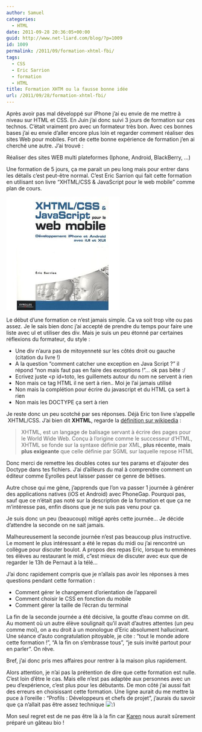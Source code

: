 ```yaml
---
author: Samuel
categories:
  - HTML
date: 2011-09-28 20:36:05+00:00
guid: http://www.net-liard.com/blog/?p=1009
id: 1009
permalink: /2011/09/formation-xhtml-fbi/
tags:
  - CSS
  - Eric Sarrion
  - formation
  - HTML
title: Formation XHTM ou la fausse bonne idée
url: /2011/09/28/formation-xhtml-fbi/
---
```


Après avoir pas mal développé sur iPhone j&#8217;ai eu envie de me mettre à niveau sur HTML et CSS. En Juin j&#8217;ai donc suivi 3 jours de formation sur ces technos. C&#8217;était vraiment pro avec un formateur très bon. Avec ces bonnes bases j&#8217;ai eu envie d&#8217;aller encore plus loin et regarder comment réaliser des sites Web pour mobiles. Fort de cette bonne expérience de formation j&#8217;en ai cherché une autre. J&#8217;ai trouvé :

Réaliser des sites WEB multi plateformes (Iphone, Android, BlackBerry, &#8230;)

Une formation de 5 jours, ça me parait un peu long mais pour entrer dans les détails c&#8217;est peut-être normal. C&#8217;est Eric Sarrion qui fait cette formation en utilisant son livre &#8220;XHTML/CSS & JavaScript pour le web mobile&#8221; comme plan de cours.

![photo](/images/uploads/2011/09/web-mobile.jpg)

Le début d&#8217;une formation ce n&#8217;est jamais simple. Ca va soit trop vite ou pas assez. Je le sais bien donc j&#8217;ai accepté de prendre du temps pour faire une liste avec ul et utiliser des div. Mais je suis un peu étonné par certaines réflexions du formateur, du style :

  * Une div n&#8217;aura pas de mitoyenneté sur les côtés droit ou gauche (citation du livre !)
  * A la question &#8220;comment catcher une exception en Java Script ?&#8221; il répond &#8220;non mais faut pas en faire des exceptions !&#8221;&#8230; ok pas bête :/
  * Ecrivez juste <p id=toto, les guillemets autour du nom ne servent à rien
  * Non mais ce tag HTML il ne sert à rien.. Moi je l&#8217;ai jamais utilisé
  * Non mais la complétion pour écrire du javascript et du HTML ça sert à rien
  * Non mais les DOCTYPE ça sert à rien

Je reste donc un peu scotché par ses réponses. Déjà Eric ton livre s&#8217;appelle  XHTML/CSS. J&#8217;ai bien dit **XHTML**, regarde la [définition sur wikipedia](http://fr.wikipedia.org/wiki/Extensible_HyperText_Markup_Language) :

> XHTML, est un langage de balisage servant à écrire des pages pour le World Wide Web. Conçu à l&#8217;origine comme le successeur d&#8217;HTML, XHTML se fonde sur la syntaxe définie par XML, **plus récente, mais plus exigeante** que celle définie par SGML sur laquelle repose HTML

Donc merci de remettre les doubles cotes sur tes params et d&#8217;ajouter des Doctype dans tes fichiers. J&#8217;ai d&#8217;ailleurs du mal à comprendre comment un éditeur comme Eyrolles peut laisser passer ce genre de bêtises.

Autre chose qui me gène, j&#8217;apprends que l&#8217;on va passer 1 journée à générer des applications natives (iOS et Android) avec PhoneGap. Pourquoi pas, sauf que ce n&#8217;était pas noté sur la description de la formation et que ça ne m&#8217;intéresse pas, enfin disons que je ne suis pas venu pour ça.

Je suis donc un peu (beaucoup) mitigé après cette journée&#8230; Je décide d&#8217;attendre la seconde on ne sait jamais.

Malheureusement la seconde journée n&#8217;est pas beaucoup plus instructive. Le moment le plus intéressant a été le repas du midi ou j&#8217;ai rencontré un collègue pour discuter boulot. A propos des repas Eric, lorsque tu emmènes tes élèves au restaurant le midi, c&#8221;est mieux de discuter avec eux que de regarder le 13h de Pernaut à la télé&#8230;

J&#8217;ai donc rapidement compris que je n&#8217;allais pas avoir les réponses à mes questions pendant cette formation :

  * Comment gérer le changement d&#8217;orientation de l&#8217;appareil
  * Comment choisir le CSS en fonction du mobile
  * Comment gérer la taille de l&#8217;écran du terminal

La fin de la seconde journée a été décisive, la goutte d&#8217;eau comme on dit. Au moment où un autre élève soulignait qu&#8217;il avait d&#8217;autres attentes (un peu comme moi), on a eu droit à un monologue d&#8217;Eric absolument hallucinant. Une séance d&#8217;auto congratulation pitoyable, je cite : &#8220;tout le monde adore cette formation !&#8221;, &#8220;A la fin on s&#8217;embrasse tous&#8221;, &#8220;je suis invité partout pour en parler&#8221;. On rêve.

Bref, j&#8217;ai donc pris mes affaires pour rentrer à la maison plus rapidement.

Alors attention, je n&#8217;ai pas la prétention de dire que cette formation est nulle. C&#8217;est loin d&#8217;être le cas. Mais elle n&#8217;est pas adaptée aux personnes avec un peu d&#8217;expérience, c&#8217;est plus pour les débutants. De mon côté j&#8217;ai aussi fait des erreurs en choisissant cette formation. Une ligne aurait du me mettre la puce à l&#8217;oreille : &#8220;Profils : Développeurs et chefs de projet&#8221;, j&#8217;aurais du savoir que ça n&#8217;allait pas être assez technique <img src="http://www.apptom.fr/wp-includes/images/smilies/simple-smile.png" alt=":)" class="wp-smiley" style="height: 1em; max-height: 1em;" />

Mon seul regret est de ne pas être là à la fin car [Karen](http://twitter.com/#!/KarenChevallier) nous aurait sûrement préparé un gâteau bio !